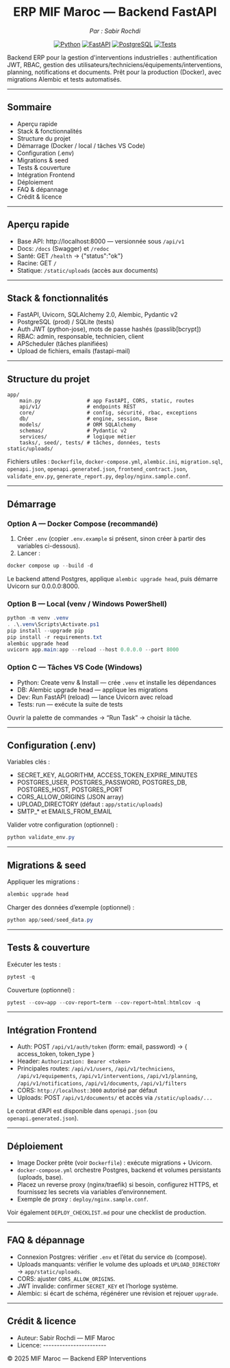 <h1 align="center">ERP MIF Maroc — Backend FastAPI</h1>
<p align="center"><em>Par : Sabir Rochdi</em></p>

<p align="center">
	<a href="https://www.python.org/"><img alt="Python" src="https://img.shields.io/badge/python-3.11%2B-blue.svg"></a>
	<a href="https://fastapi.tiangolo.com/"><img alt="FastAPI" src="https://img.shields.io/badge/FastAPI-0.110%2B-009688.svg"></a>
	<a href="https://www.postgresql.org/"><img alt="PostgreSQL" src="https://img.shields.io/badge/PostgreSQL-16%2B-336791.svg"></a>
	<a href="#tests--couverture"><img alt="Tests" src="https://img.shields.io/badge/tests-pytest%20%2B%20coverage-brightgreen.svg"></a>
</p>

Backend ERP pour la gestion d'interventions industrielles : authentification JWT, RBAC, gestion des utilisateurs/techniciens/équipements/interventions, planning, notifications et documents. Prêt pour la production (Docker), avec migrations Alembic et tests automatisés.

---

## Sommaire

- Aperçu rapide
- Stack & fonctionnalités
- Structure du projet
- Démarrage (Docker / local / tâches VS Code)
- Configuration (.env)
- Migrations & seed
- Tests & couverture
- Intégration Frontend
- Déploiement
- FAQ & dépannage
- Crédit & licence

---

## Aperçu rapide

- Base API: http://localhost:8000 — versionnée sous `/api/v1`
- Docs: `/docs` (Swagger) et `/redoc`
- Santé: GET `/health` → {"status":"ok"}
- Racine: GET `/`
- Statique: `/static/uploads` (accès aux documents)

---

## Stack & fonctionnalités

- FastAPI, Uvicorn, SQLAlchemy 2.0, Alembic, Pydantic v2
- PostgreSQL (prod) / SQLite (tests)
- Auth JWT (python-jose), mots de passe hashés (passlib[bcrypt])
- RBAC: admin, responsable, technicien, client
- APScheduler (tâches planifiées)
- Upload de fichiers, emails (fastapi-mail)

---

## Structure du projet

```
app/
	main.py               # app FastAPI, CORS, static, routes
	api/v1/               # endpoints REST
	core/                 # config, sécurité, rbac, exceptions
	db/                   # engine, session, Base
	models/               # ORM SQLAlchemy
	schemas/              # Pydantic v2
	services/             # logique métier
	tasks/, seed/, tests/ # tâches, données, tests
static/uploads/
```

Fichiers utiles : `Dockerfile`, `docker-compose.yml`, `alembic.ini`, `migration.sql`, `openapi.json`, `openapi.generated.json`, `frontend_contract.json`, `validate_env.py`, `generate_report.py`, `deploy/nginx.sample.conf`.

---

## Démarrage

### Option A — Docker Compose (recommandé)
1) Créer `.env` (copier `.env.example` si présent, sinon créer à partir des variables ci-dessous).
2) Lancer :

```powershell
docker compose up --build -d
```

Le backend attend Postgres, applique `alembic upgrade head`, puis démarre Uvicorn sur 0.0.0.0:8000.

### Option B — Local (venv / Windows PowerShell)

```powershell
python -m venv .venv
. .\.venv\Scripts\Activate.ps1
pip install --upgrade pip
pip install -r requirements.txt
alembic upgrade head
uvicorn app.main:app --reload --host 0.0.0.0 --port 8000
```

### Option C — Tâches VS Code (Windows)

- Python: Create venv & Install — crée `.venv` et installe les dépendances
- DB: Alembic upgrade head — applique les migrations
- Dev: Run FastAPI (reload) — lance Uvicorn avec reload
- Tests: run — exécute la suite de tests

Ouvrir la palette de commandes → “Run Task” → choisir la tâche.

---

## Configuration (.env)

Variables clés :
- SECRET_KEY, ALGORITHM, ACCESS_TOKEN_EXPIRE_MINUTES
- POSTGRES_USER, POSTGRES_PASSWORD, POSTGRES_DB, POSTGRES_HOST, POSTGRES_PORT
- CORS_ALLOW_ORIGINS (JSON array)
- UPLOAD_DIRECTORY (défaut : `app/static/uploads`)
- SMTP_* et EMAILS_FROM_EMAIL

Valider votre configuration (optionnel) :

```powershell
python validate_env.py
```

---

## Migrations & seed

Appliquer les migrations :

```powershell
alembic upgrade head
```

Charger des données d’exemple (optionnel) :

```powershell
python app/seed/seed_data.py
```

---

## Tests & couverture

Exécuter les tests :

```powershell
pytest -q
```

Couverture (optionnel) :

```powershell
pytest --cov=app --cov-report=term --cov-report=html:htmlcov -q
```

---

## Intégration Frontend

- Auth: POST `/api/v1/auth/token` (form: email, password) → { access_token, token_type }
- Header: `Authorization: Bearer <token>`
- Principales routes: `/api/v1/users`, `/api/v1/techniciens`, `/api/v1/equipements`, `/api/v1/interventions`, `/api/v1/planning`, `/api/v1/notifications`, `/api/v1/documents`, `/api/v1/filters`
- CORS: `http://localhost:3000` autorisé par défaut
- Uploads: POST `/api/v1/documents/` et accès via `/static/uploads/...`

Le contrat d’API est disponible dans `openapi.json` (ou `openapi.generated.json`).

---

## Déploiement

- Image Docker prête (voir `Dockerfile`) : exécute migrations + Uvicorn.
- `docker-compose.yml` orchestre Postgres, backend et volumes persistants (uploads, base).
- Placez un reverse proxy (nginx/traefik) si besoin, configurez HTTPS, et fournissez les secrets via variables d’environnement.
- Exemple de proxy : `deploy/nginx.sample.conf`.

Voir également `DEPLOY_CHECKLIST.md` pour une checklist de production.

---

## FAQ & dépannage

- Connexion Postgres: vérifier `.env` et l’état du service `db` (compose).
- Uploads manquants: vérifier le volume des uploads et `UPLOAD_DIRECTORY` → `app/static/uploads`.
- CORS: ajuster `CORS_ALLOW_ORIGINS`.
- JWT invalide: confirmer `SECRET_KEY` et l’horloge système.
- Alembic: si écart de schéma, régénérer une révision et rejouer `upgrade`.

---

## Crédit & licence

- Auteur: Sabir Rochdi — MIF Maroc
- Licence: -----------------------

© 2025 MIF Maroc — Backend ERP Interventions
